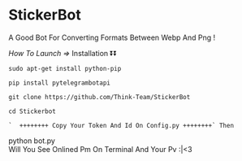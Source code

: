 # StickerBot
A Good Bot For Converting Formats Between Webp And Png !

*How To Launch =>*
  Installation ⏬⏬
  
  `sudo apt-get install python-pip`
  
  `pip install pytelegrambotapi`
  
  `git clone https://github.com/Think-Team/StickerBot`
  
  `cd Stickerbot`
  
  
    `  ++++++++ Copy Your Token And Id On Config.py ++++++++` Then
  python bot.py   
  Will You See Onlined Pm On Terminal And Your Pv :|<3
